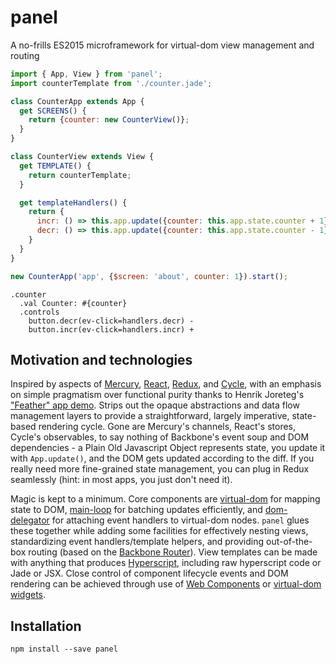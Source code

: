 # panel

A no-frills ES2015 microframework for virtual-dom view management and routing

```javascript
import { App, View } from 'panel';
import counterTemplate from './counter.jade';

class CounterApp extends App {
  get SCREENS() {
    return {counter: new CounterView()};
  }
}

class CounterView extends View {
  get TEMPLATE() {
    return counterTemplate;
  }

  get templateHandlers() {
    return {
      incr: () => this.app.update({counter: this.app.state.counter + 1}),
      decr: () => this.app.update({counter: this.app.state.counter - 1}),
    }
  }
}

new CounterApp('app', {$screen: 'about', counter: 1}).start();
```
```jade
.counter
  .val Counter: #{counter}
  .controls
    button.decr(ev-click=handlers.decr) -
    button.incr(ev-click=handlers.incr) +
```

## Motivation and technologies

Inspired by aspects of [Mercury](https://github.com/Raynos/mercury), [React](https://facebook.github.io/react/), [Redux](http://redux.js.org/), and [Cycle](http://cycle.js.org/), with an emphasis on simple pragmatism over functional purity thanks to Henrik Joreteg's ["Feather" app demo](https://github.com/HenrikJoreteg/feather-app). Strips out the opaque abstractions and data flow management layers to provide a straightforward, largely imperative, state-based rendering cycle. Gone are Mercury's channels, React's stores, Cycle's observables, to say nothing of Backbone's event soup and DOM dependencies - a Plain Old Javascript Object represents state, you update it with `App.update()`, and the DOM gets updated according to the diff. If you really need more fine-grained state management, you can plug in Redux seamlessly (hint: in most apps, you just don't need it).

Magic is kept to a minimum. Core components are [virtual-dom](https://github.com/Matt-Esch/virtual-dom) for mapping state to DOM, [main-loop](https://github.com/Raynos/main-loop) for batching updates efficiently, and [dom-delegator](https://github.com/Raynos/dom-delegator) for attaching event handlers to virtual-dom nodes. `panel` glues these together while adding some facilities for effectively nesting views, standardizing event handlers/template helpers, and providing out-of-the-box routing (based on the [Backbone Router](http://backbonejs.org/#Router)). View templates can be made with anything that produces [Hyperscript](https://github.com/Matt-Esch/virtual-dom/tree/master/virtual-hyperscript), including raw hyperscript code or Jade or JSX. Close control of component lifecycle events and DOM rendering can be achieved through use of [Web Components](http://webcomponents.org/) or [virtual-dom widgets](https://github.com/Matt-Esch/virtual-dom/blob/master/docs/widget.md).

## Installation

`npm install --save panel`
